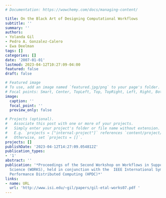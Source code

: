 ```yaml
---
# Documentation: https://wowchemy.com/docs/managing-content/

title: On the Black Art of Designing Computational Workflows
subtitle: ''
summary: ''
authors:
- Yolanda Gil
- Pedro A. Gonzalez-Calero
- Ewa Deelman
tags: []
categories: []
date: '2007-01-01'
lastmod: 2023-04-12T10:27:09-04:00
featured: false
draft: false

# Featured image
# To use, add an image named `featured.jpg/png` to your page's folder.
# Focal points: Smart, Center, TopLeft, Top, TopRight, Left, Right, BottomLeft, Bottom, BottomRight.
image:
  caption: ''
  focal_point: ''
  preview_only: false

# Projects (optional).
#   Associate this post with one or more of your projects.
#   Simply enter your project's folder or file name without extension.
#   E.g. `projects = ["internal-project"]` references `content/project/deep-learning/index.md`.
#   Otherwise, set `projects = []`.
projects: []
publishDate: '2023-04-12T14:27:09.054812Z'
publication_types:
- '1'
abstract: ''
publication: '*Proceedings of the Second Workshop on Workflows in Support of Large-Scale
  Science (WORKS), held in conjunction with the  IEEE International Symposium on High
  Performance Distributed Computing (HPDC)*'
links:
- name: URL
  url: 'http://www.isi.edu/~gil/papers/gil-etal-works07.pdf '
---
```


